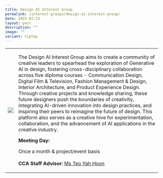 ```yaml
---
title: Design AI Interest Group
permalink: /interest-groups/design-ai-interest-group/
date: 2025-02-23
layout: post
description: ""
image: ""
variant: tiptap
---
```

<table style="minWidth: 50px">
<colgroup>
<col>
<col>
</colgroup>
<tbody>
<tr>
<td rowspan="1" colspan="1">
<div class="isomer-image-wrapper">
<img style="width: 100%" height="auto" width="100%" alt="" src="/images/Interest Groups/Design_AI_Interest_Group_1.png">
</div>
</td>
<td rowspan="1" colspan="1">
<p>The Design AI Interest Group aims to create a community of creative leaders
to spearhead the exploration of Generative AI in design, fostering cross-disciplinary
collaboration across five diploma courses - Communication Design, Digital
Film &amp; Television, Fashion Management &amp; Design, Interior Architecture,
and Product Experience Design. Through creative projects and knowledge
sharing, these future designers push the boundaries of creativity, integrating
AI-driven innovation into design practices, and inspiring their peers to
reimagine the future of design. This platform also serves as a creative
hive for experimentation, collaboration, and the advancement of AI applications
in the creative industry.</p>
<p></p>
<p><strong>Meeting Day:</strong>
</p>
<p>Once a month &amp; project/event basis
<br>
<br><strong>CCA Staff Advisor:</strong>  <a href="mailto:TEO_Yah_Hoon@tp.edu.sg" rel="noopener noreferrer nofollow" target="_blank">Ms Teo Yah Hoon</a>
</p>
</td>
</tr>
</tbody>
</table>
<p></p>